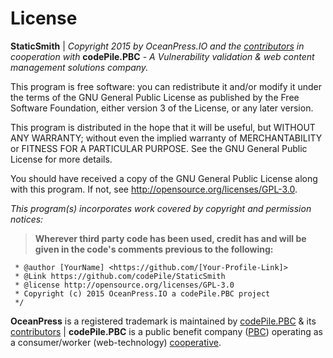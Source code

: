 # License
 
**StaticSmith** | *Copyright 2015 by OceanPress.IO and the [contributors](https://github.com/codePile/StaticSmith/graphs/contributors) in cooperation with* **codePile.PBC** - *A Vulnerability validation & web content management solutions company.*

This program is free software: you can redistribute it and/or modify it under the terms of the GNU General Public License as published by the Free Software Foundation, either version 3 of the License, or any later version.

This program is distributed in the hope that it will be useful, but WITHOUT ANY WARRANTY; without even the implied warranty of MERCHANTABILITY or FITNESS FOR A PARTICULAR PURPOSE.  See the GNU General Public License for more details.

You should have received a copy of the GNU General Public License along with this program.  If not, see http://opensource.org/licenses/GPL-3.0.


*This program(s) incorporates work covered by copyright and permission notices:*

> **Wherever third party code has been used, credit has and will be given in the code's comments previous to the following:**  

``` /**
 * @author [YourName] <https://github.com/[Your-Profile-Link]>
 * @Link https://github.com/codePile/StaticSmith
 * @license http://opensource.org/licenses/GPL-3.0
 * Copyright (c) 2015 OceanPress.IO a codePile.PBC project
 */
 ```

**OceanPress** is a registered trademark is maintained by [codePile.PBC](http://codepile.org) & its [contributors](https://github.com/codePile/OceanPress/graphs/contributors) | **codePile.PBC** is a public benefit company ([PBC](http://en.wikipedia.org/wiki/Public-benefit_corporation)) operating as a consumer/worker (web-technology) [cooperative](http://en.wikipedia.org/wiki/Consumer_cooperative).